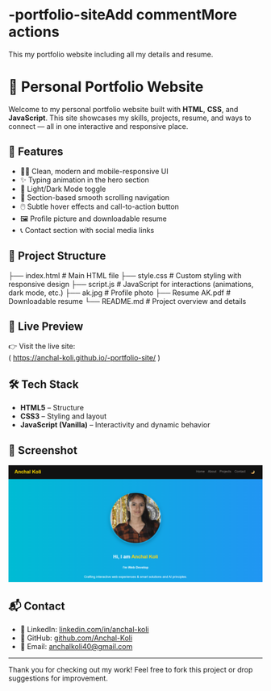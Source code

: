 # -portfolio-siteAdd commentMore actions
This my portfolio website including all my details and resume.
# 💼 Personal Portfolio Website

Welcome to my personal portfolio website built with **HTML**, **CSS**, and **JavaScript**. This site showcases my skills, projects, resume, and ways to connect — all in one interactive and responsive place.

## 🌟 Features

- 🧑‍💻 Clean, modern and mobile-responsive UI
- ✨ Typing animation in the hero section
- 🌙 Light/Dark Mode toggle
- 🎯 Section-based smooth scrolling navigation
- 🖱️ Subtle hover effects and call-to-action button
- 🖼️ Profile picture and downloadable resume
- 📞 Contact section with social media links

## 📁 Project Structure

├── index.html # Main HTML file
├── style.css # Custom styling with responsive design
├── script.js # JavaScript for interactions (animations, dark mode, etc.)
├── ak.jpg # Profile photo
├── Resume AK.pdf # Downloadable resume
└── README.md # Project overview and details

## 🚀 Live Preview

👉 Visit the live site:  
 ( https://anchal-koli.github.io/-portfolio-site/ )

## 🛠️ Tech Stack

- **HTML5** – Structure
- **CSS3** – Styling and layout
- **JavaScript (Vanilla)** – Interactivity and dynamic behavior

## 📸 Screenshot

![Portfolio Screenshot](./Screenshot.png)

## 📬 Contact

- 💼 LinkedIn: [linkedin.com/in/anchal-koli](https://linkedin.com/in/anchal-koli)
- 🐙 GitHub: [github.com/Anchal-Koli](https://github.com/Anchal-Koli)
- 📧 Email: anchalkoli40@gmail.com

---

Thank you for checking out my work! Feel free to fork this project or drop suggestions for improvement.